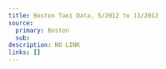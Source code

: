 ```yaml
---
title: Boston Taxi Data, 5/2012 to 11/2012
source:
  primary: Boston
  sub: 
description: NO LINK
links: []
---
```

